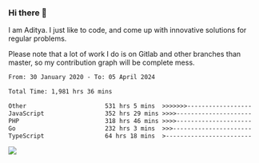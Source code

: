 ### Hi there 👋

I am Aditya. I just like to code, and come up with innovative solutions for regular problems.

Please note that a lot of work I do is on Gitlab and other branches than master, so my contribution graph will be complete mess.

<!--START_SECTION:waka-->

```txt
From: 30 January 2020 - To: 05 April 2024

Total Time: 1,981 hrs 36 mins

Other                      531 hrs 5 mins  >>>>>>>------------------   26.80 %
JavaScript                 352 hrs 29 mins >>>>---------------------   17.79 %
PHP                        318 hrs 46 mins >>>>---------------------   16.09 %
Go                         232 hrs 3 mins  >>>----------------------   11.71 %
TypeScript                 64 hrs 18 mins  >------------------------   03.25 %
```

<!--END_SECTION:waka-->

![](https://komarev.com/ghpvc/?username=BrainBuzzer)
